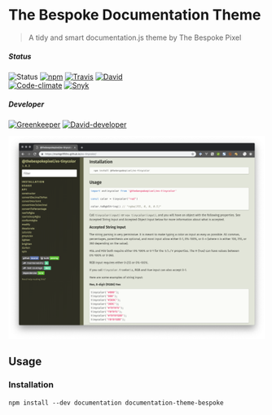 # The Bespoke Documentation Theme

> A tidy and smart documentation.js theme by The Bespoke Pixel

##### Status

![Status](https://img.shields.io/badge/status-beta-blue.svg?style=flat) [![npm](https://img.shields.io/npm/v/documentation-theme-bespoke.svg?style=flat&logo=npm)](https://www.npmjs.com/package/documentation-theme-bespoke "npm") [![Travis](https://img.shields.io/travis/MarkGriffiths/documentation-theme-bespoke.svg?branch=master&style=flat&logo=travis)](https://travis-ci.org/MarkGriffiths/documentation-theme-bespoke "Travis") [![David](https://img.shields.io/david/MarkGriffiths/documentation-theme-bespoke.svg?branch=master&style=flat)](https://david-dm.org/MarkGriffiths/documentation-theme-bespoke/master "David")  
 [![Code-climate](https://api.codeclimate.com/v1/badges/43d4085fbdef2a26beec/maintainability?style=flat)](https://codeclimate.com/github/MarkGriffiths/documentation-theme-bespoke/maintainability "Code-climate") [![Snyk](https://img.shields.io/snyk/vulnerabilities/github/MarkGriffiths/documentation-theme-bespoke.svg?style=flat&logo=npm)](https://snyk.io/test/github/MarkGriffiths/documentation-theme-bespoke "Snyk")   

##### Developer

[![Greenkeeper](https://badges.greenkeeper.io/MarkGriffiths/documentation-theme-bespoke.svg)](https://greenkeeper.io/ "Greenkeeper") [![David-developer](https://img.shields.io/david/dev/MarkGriffiths/documentation-theme-bespoke.svg?branch=master&style=flat)](https://david-dm.org/MarkGriffiths/documentation-theme-bespoke/master#info=devDependencies "David-developer")   

![bespoke-theme][screengrab]


## Usage

### Installation

```shell
npm install --dev documentation documentation-theme-bespoke
```

[screengrab]: https://raw.githubusercontent.com/MarkGriffiths/documentation-theme-bespoke/master/media/bespoke-theme.png
